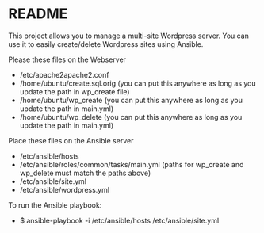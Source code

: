README
======

This project allows you to manage a multi-site Wordpress server.  You can use it to easily create/delete Wordpress sites using Ansible.


Please these files on the Webserver
* /etc/apache2apache2.conf
* /home/ubuntu/create.sql.orig (you can put this anywhere as long as you update the path in wp_create file)
* /home/ubuntu/wp_create (you can put this anywhere as long as you update the path in main.yml)
* /home/ubuntu/wp_delete (you can put this anywhere as long as you update the path in main.yml)


Place these files on the Ansible server
* /etc/ansible/hosts
* /etc/ansible/roles/common/tasks/main.yml (paths for wp_create and wp_delete must match the paths above)
* /etc/ansible/site.yml
* /etc/ansible/wordpress.yml


To run the Ansible playbook:
* $ ansible-playbook -i /etc/ansible/hosts /etc/ansible/site.yml
